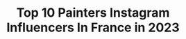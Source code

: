 ---
title: Top 10 Painters Instagram Influencers In France in 2023
description: >-
  Find top painters Instagram influencers in France in 2023. Most popular hashtags: #painting #art #illustration #sketch.
platform: Instagram
hits: 291
text_top: Analyze the most popular Instagram accounts on inBeat.
text_bottom: Our search engine holds 291 Instagram influencers like this in France for you to connect with.
profiles:
  - username: "erikahausser"
    fullname: >-
      Artistic Content Creator
    bio: >-
      🦢Fashion | Painter | Content creator 🏹Paris based ✨Personal styling ❤️CEO @eherikahauser
    location: "France"
    followers: 65247
    engagement: 225
    commentsToLikes: 0.054385
    id: ck5zp45orrydt0i14610hfqp8
    verified: false
    hashtags: "#whitehorse"
  - username: "koga.one"
    fullname: >-
      Matthieu Koga
    bio: >-
      French painter #kogaone Agokone@gmail.com Gallery : @galerieurbaine @artefact.galerie
    location: "France"
    followers: 7094
    engagement: 691
    commentsToLikes: 0.033104
    id: ck6014w4reua60i14aedlbbqs
    verified: false
    hashtags: "#kogaone, #gallery, #ballpendrawing, #graffiticharacter"
  - username: "joanniehoule_art"
    fullname: >-
      Joannie Houle
    bio: >-
      ✿ Painter & Illustrator ✿ Lover of flowers and pretty patterns ✿ Inquiries | joanniehouleart@gmail.com ONLINE SHOP + LINKS 👇🏻
    location: "France"
    followers: 32503
    engagement: 738
    commentsToLikes: 0.049822
    id: ck0u7iu0b4vpg0i19v75vgjvy
    verified: false
    hashtags: "#gouache, #surfacepatterndesign, #inspiredbynature, #fallvibes"
  - username: "ehssan.gholami"
    fullname: >-
      Ehssan Gholami
    bio: >-
      “Visual Artist” I am not a painter, illustrator or a designer I just use a different variety of technics to express my idea and beliefs
    location: "France"
    followers: 3222
    engagement: 3223
    commentsToLikes: 0.086832
    id: ck55m0lub2wm20i11vsoo5c37
    verified: false
    hashtags: "#contemporaryart, #contemporarypainting, #visualartist, #oiloncanvas"
  - username: "sweetvanlife"
    fullname: >-
      🇫🇷 Ben & Poppy 🚐💨🎥🗺
    bio: >-
      • Painter & Traveler • 🎥 @insta360 One R • Ambassador @michelinvoyage 🗺 🛤🏞 • Love to make Reels, shorts trips & improving my van
    location: "France"
    followers: 74291
    engagement: 1460
    commentsToLikes: 0.024300
    id: ck5zpvgqrtfdc0i14e0r2drgm
    verified: false
    hashtags: "#roadtrip, #diy, #vanlifeideas, #travel"
  - username: "_robin_art"
    fullname: >-
      RobinDessin ✏️
    bio: >-
      👨‍🎨 Artist, painter, illustrator ✍️ Character designer, doodler 🇫🇷 Paris 🎥YouTube :
    location: "France"
    followers: 27264
    engagement: 883
    commentsToLikes: 0.024477
    id: ckapb7h3lyv0o0i78otc5qwu1
    verified: false
    hashtags: "#sketchcards, #doodle, #sketching, #copicmarker"
  - username: "crazymurieli"
    fullname: >-
      Muriel Massin
    bio: >-
      French intuitive lyrical abstract painter. All pieces are for sale by dm. Some pieces are on ARTSPER, www.artsper.com, artist Muriel Massin.
    location: "France"
    followers: 19870
    engagement: 373
    commentsToLikes: 0.069151
    id: ck8t4g0go6nwr0j78rwq8eapm
    verified: false
    hashtags: "#abstractexpressionism, #abstractexpressionist, #abstractpromoter, #acrylic"
  - username: "sadeckwaff"
    fullname: >-
      Sadeck
    bio: >-
      MOVEMENT DESIGNER 👩‍🎨 💡Choreographer 💡Artistic director 💡Dancer 💡Teacher 💡Painter God 1st
    location: "France"
    followers: 95835
    engagement: 2486
    commentsToLikes: 0.029201
    id: ck0vxjrzyz8o30i19epuma9md
    verified: false
    hashtags: "#popping, #montpellier, #worldofdance, #dance"
  - username: "sandrine_lmp5"
    fullname: >-
      sandrine_lmp5
    bio: >-
      ☁️ Foodstyling & Painter ☁️LMP Family ☁️Orders & collab : sandrine@gateaux-et-toiles.com ☁️ Recipes : www.gateaux-et-toiles.com
    location: "France"
    followers: 34384
    engagement: 220
    commentsToLikes: 0.084235
    id: ck6u55dzj7oxk0j71e0tw58it
    verified: false
    hashtags: "#vacances, #pavlova, #thefeedfeed, #ellefoodteam"
  - username: "golden_brown_tattoo"
    fullname: >-
      Golden Brown Tattoo
    bio: >-
      RAINMAN. Painter Artist and tattooist Studio privé à 30min de Grenoble (38), France. Neojapanese ❤️ Floral ❤️ Animal Contact: via DM.
    location: "France"
    followers: 18328
    engagement: 773
    commentsToLikes: 0.028073
    id: ck8sz48u1n3t80j78gx6ra1sl
    verified: false
    hashtags: "#cherryblossomtattoo, #japanesetattoo, #irezumicollective, #japaneseink"
---